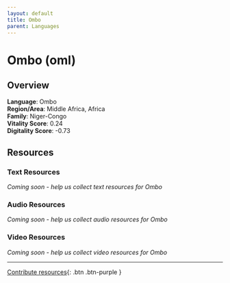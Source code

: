 ```yaml
---
layout: default
title: Ombo
parent: Languages
---
```


# Ombo (oml)

## Overview

**Language**: Ombo  
**Region/Area**: Middle Africa, Africa  
**Family**: Niger-Congo  
**Vitality Score**: 0.24  
**Digitality Score**: -0.73  

## Resources

### Text Resources
*Coming soon - help us collect text resources for Ombo*

### Audio Resources
*Coming soon - help us collect audio resources for Ombo*

### Video Resources
*Coming soon - help us collect video resources for Ombo*

---

[Contribute resources](https://fairtrain.github.io/){: .btn .btn-purple }
